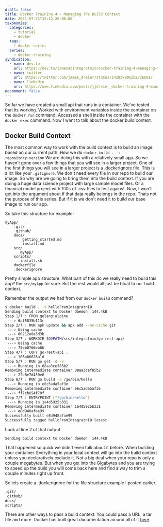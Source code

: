 ```yaml
---
draft: false
title: Docker Training 4 - Managing The Build Context
date: 2021-07-21T19:12:26-06:00
taxonomies:
  categories:
    - tutorial 
    - docker
  tags:
    - docker-series
  series:
    - docker-training
syndication:
  - name: dev.to
    url: https://dev.to/jamesatintegratnio/docker-training-4-managing-the-build-context-58pa
  - name: twitter
    url: https://twitter.com/james_dreier/status/1420379062527266817
  - name: linkedin
    url: https://www.linkedin.com/posts/jjdreier_docker-training-4-managing-the-build-context-activity-6826145052952199168-xvZt
nocomment: false
---
```


So far we have created a small api that runs in a container. We've tested that its working. Worked with environment variables inside the container on the `docker run` command. Accessed a shell inside the container with the `docker exec` command. Now I want to talk about the docker build context.

## Docker Build Context

The most common way to work with the build context is to build an image based on our current path. How we do `docker build . -t repository:version` We are doing this with a relatively small app. So we haven't gone over a few things that you will see in a larger project. One of the first things you will see in a larger project is a [.dockerignore](https://docs.docker.com/engine/reference/builder/#dockerignore-file) file. This is a lot like your `.gitignore`. We don't need every file in our repo to build our image. So why are we going to bring them into the build context. If you are doing a huge data science project with large sample model files. Or a financial model project with 100s of .csv files to test against. Now, I won't get into the argument about if that data really belongs in the repo. Thats not the purpose of this series. But if it is we don't need it to build our base image to run our app.

So take this structure for example:
```
myApp/
    .git/
    .github/
    docs/
        getting_started.md
        install.md
    src/
       myApp/
    scripts/
       install.sh
    dockerfile
    .dockerignore
```
Pretty simple app structure. What part of this do we really need to build this app? the `src/myApp` for sure. But the rest would all just be bloat to our build context. 

Remember the output we had from our `docker build` command?

```sh
$ docker build . -t helloFromIntegratnIO
Sending build context to Docker daemon  144.4kB
Step 1/7 : FROM golang:alpine
 ---> 6af5835b113c
Step 2/7 : RUN apk update && apk add --no-cache git
 ---> Using cache
 ---> 80212a0a3d3b
Step 3/7 : WORKDIR $GOPATH/src/integratnio/go-rest-api/
 ---> Using cache
 ---> 75eb0766eb86
Step 4/7 : COPY go-rest-api .
 ---> 103a86626a1d
Step 5/7 : RUN go get -d -v
 ---> Running in 88aa3cef85b2
Removing intermediate container 88aa3cef85b2
 ---> 22e8e7d430e6
Step 6/7 : RUN go build -o /go/bin/hello
 ---> Running in e6c5ada5af3e
Removing intermediate container e6c5ada5af3e
 ---> ff7cb854f70f
Step 7/7 : ENTRYPOINT ["/go/bin/hello"]
 ---> Running in 1a4d5925b331
Removing intermediate container 1a4d5925b331
 ---> e8d948afae99
Successfully built e8d948afae99
Successfully tagged helloFromIntegratnIO:latest
```

Look at line 2 of that output.
```
Sending build context to Docker daemon  144.4kB
````

That happened so quick we didn't even talk about it before. When building your container. Everything in your local context will go into the build context unless you declaratively exclude it. Not a big deal when your repo is only a couple megabytes. But when you get into the Gigabytes and you are trying to speed up the build you will come back here and find a way to trim a couple minutes right up front.

So lets create a .dockerignore for the file structure example I posted earlier.

```sh
.git/
.github/
docs/
scripts/
```
There are other ways to pass a build context. You could pass a URL, a tar file and more. Docker has built great documentation around all of it [here](https://docs.docker.com/engine/reference/commandline/build/).
